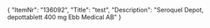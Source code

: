{
  "ItemNr": "136092",
  "Title": "test",
  "Description": "Seroquel Depot, depottablett 400 mg Ebb Medical AB"
}